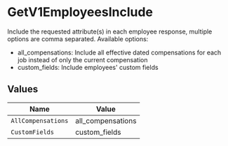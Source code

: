 # GetV1EmployeesInclude

Include the requested attribute(s) in each employee response, multiple options are comma separated. Available options:
- all_compensations: Include all effective dated compensations for each job instead of only the current compensation
- custom_fields: Include employees' custom fields


## Values

| Name               | Value              |
| ------------------ | ------------------ |
| `AllCompensations` | all_compensations  |
| `CustomFields`     | custom_fields      |